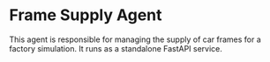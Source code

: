 # Frame Supply Agent

This agent is responsible for managing the supply of car frames for a factory simulation. It runs as a standalone FastAPI service.
